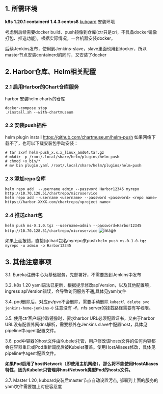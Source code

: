 ## 1. 所需环境
**k8s 1.20.1 containerd 1.4.3 centos8**
[kuboard](https://kuboard.cn/install/install-k8s.html) 安装环境

考虑到后续需要docker build、push镜像到仓库(ctr只是cri，不具备docker镜像打包、推送功能)，根据实际情况，一台机器安装docker。

后续Jenkins发布，使用到Jenkins-slave，slave里面也用到docker，所以master节点安装containerd的同时，又安装了docker

 ## 2. Harbor仓库、Helm相关配置 
### 2.1 启用Harbor的Chart仓库服务
harbor 安装helm charts的仓库 
  ``` 
  docker-compose stop
 ./install.sh --with-chartmuseum
 ```

### 2.2 安装push插件
helm plugin install https://github.com/chartmuseum/helm-push
如果网络下载不了，也可以下载安装包手动安装：

```
# tar zxvf helm-push_x.x.x_linux_amd64.tar.gz
# mkdir -p /root/.local/share/helm/plugins/helm-push
# chmod +x bin/*
# mv bin plugin.yaml /root/.local/share/helm/plugins/helm-push
```

### 2.3 添加repo仓库
```
helm repo add  --username admin --password Harbor12345 myrepo http://10.70.128.51/chartrepo/microservice
helm repo add --username <username> --password <password> <repo name> https://harbor.XXXX.com/chartrepo/<project name>
```

### 2.4 推送chart包
```helm push ms-0.1.0.tgz --username=admin --password=Harbor12345 http://10.70.128.51/chartrepo/microservice```
![image](https://user-images.githubusercontent.com/33800153/109740758-c31c6c80-7c06-11eb-9c2f-7471bb031fd8.png)

如果上面报错，直接用chart包名myrepo来push
``` helm push ms-0.1.0.tgz myrepo -u admin -p Harbor12345 ```


## 3. 其他注意事项
3.1. Eureka注册中心为基础服务，先部署好，不需要放到Jenkins中发布

3.2. k8s 1.20 yaml语法已更新，根据提示修改apiVersion，以及其他配置项，ingress apiVersion错误，会导致访问服务不通,具体见yaml文件

3.4. pod删除后，对应pv/pvc不会删除，需要手动删除  ```kubectl delete pvc jenkins-home-jenkins-0``` 注意没有 **-f**，nfs server的挂载路径需要有写权限。

3.5. 使用ctr客户端拉取镜像时，要求harbor URL必须配置证书，又由于harbor URL没有配置外网dns解析，需要额外在Jenkins slave中配置host，具体见pipeline中agent配置文件。

3.6. pod中容器的host文件由Kubelet托管，用户修改该hosts文件的任何内容都会在容器重启或Pod重新调度后被Kubelet覆盖。使用HostAliases修改，具体见pipeline中agent配置文件。

   **如果Pod启用了hostNetwork（即使用主机网络），那么将不能使用HostAliases特性，因为Kubelet只管理非hostNetwork类型Pod的hosts文件。**

3.7.  Master 1.20, kuboard安装后master节点自动设置污点, 部署到上面的服务的yaml文件需要加上对应容忍度 

